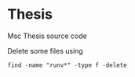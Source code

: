 # Thesis
Msc Thesis source code 


Delete some files using 

```shell
find -name "runv*" -type f -delete
```